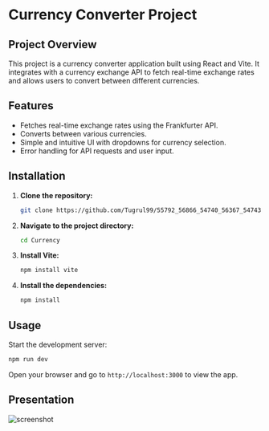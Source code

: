 


# Currency Converter Project

## Project Overview

This project is a currency converter application built using React and Vite. It integrates with a currency exchange API to fetch real-time exchange rates and allows users to convert between different currencies.

## Features

- Fetches real-time exchange rates using the Frankfurter API.
- Converts between various currencies.
- Simple and intuitive UI with dropdowns for currency selection.
- Error handling for API requests and user input.

## Installation

1. **Clone the repository:**
   ```bash
   git clone https://github.com/Tugrul99/55792_56866_54740_56367_54743.git
   ```
2. **Navigate to the project directory:**
   ```bash
   cd Currency
   ```
3. **Install Vite:**
   ```bash
   npm install vite
   ```
4. **Install the dependencies:**
   ```bash
   npm install
   ```

## Usage

Start the development server:
   ```bash
   npm run dev
   ```
Open your browser and go to `http://localhost:3000` to view the app.

## Presentation

![screenshot](workflow.png)
```

